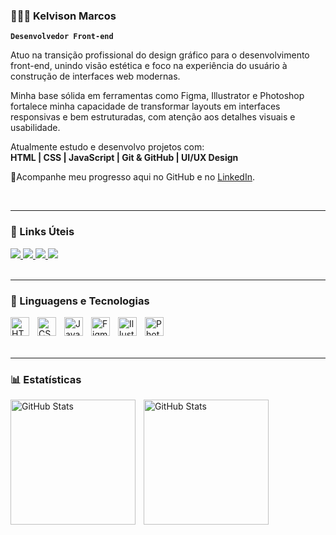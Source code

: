 ### 👨🏻‍💻 Kelvison Marcos

**`Desenvolvedor Front-end`**

Atuo na transição profissional do design gráfico para o desenvolvimento front-end, unindo visão estética e foco na experiência do usuário à construção de interfaces web modernas.

Minha base sólida em ferramentas como Figma, Illustrator e Photoshop fortalece minha capacidade de transformar layouts em interfaces responsivas e bem estruturadas, com atenção aos detalhes visuais e usabilidade.

Atualmente estudo e desenvolvo projetos com:  
**HTML | CSS | JavaScript | Git & GitHub | UI/UX Design**

📍Acompanhe meu progresso aqui no GitHub e no [LinkedIn](https://www.linkedin.com/in/kelvimarcos/).

<br/> 

---
### 🔗 Links Úteis

<a href="https://www.linkedin.com/in/kelvimarcos/" target="_blank">
  <img src="https://img.shields.io/badge/-LINKEDIN-0A66C2?style=for-the-badge&logo=linkedin&logoColor=white" />
</a>
<a href="[mailto:kelvison.marcos10@gmail.com](https://mail.google.com/mail/?view=cm&fs=1&to=kelvison.marcos10@gmail.com)" target="_blank">
  <img src="https://img.shields.io/badge/-GMAIL-D14836?style=for-the-badge&logo=gmail&logoColor=white" />
</a>
<a href="https://www.instagram.com/kelvimarcos" target="_blank">
  <img src="https://img.shields.io/badge/-INSTAGRAM-E4405F?style=for-the-badge&logo=instagram&logoColor=white" />
</a>
<a href="https://www.behance.net/kelvisondesigner" target="_blank">
  <img src="https://img.shields.io/badge/-BEHANCE-1769FF?style=for-the-badge&logo=behance&logoColor=white" />
</a>
       
<br/>
<br/>

---

### 🤖 Linguagens e Tecnologias

<img 
    align="left" 
    alt="HTML"
    title="HTML" 
    width="30px" 
    style="padding-right: 10px;" 
    src="https://cdn.jsdelivr.net/gh/devicons/devicon@latest/icons/html5/html5-original.svg" 
/>
<img 
    align="left" 
    alt="CSS" 
    title="CSS"
    width="30px" 
    style="padding-right: 10px;" 
    src="https://cdn.jsdelivr.net/gh/devicons/devicon@latest/icons/css3/css3-original.svg" 
/>
<img 
    align="left" 
    alt="JavaScript" 
    title="JavaScript"
    width="30px" 
    style="padding-right: 10px;" 
    src="https://cdn.jsdelivr.net/gh/devicons/devicon@latest/icons/javascript/javascript-original.svg" 
/>


  <img align="left" 
    alt="Figma" 
    title="Figma"
    width="30px" 
    style="padding-right: 10px;"  src="https://cdn.jsdelivr.net/gh/devicons/devicon@latest/icons/figma/figma-original.svg" />


<img align="left" 
    alt="Illustrator" 
    title="Illustrator"
    width="30px" 
    style="padding-right: 10px;"  src="https://cdn.jsdelivr.net/gh/devicons/devicon@latest/icons/illustrator/illustrator-plain.svg" />
      

<img align="left" 
    alt="Photoshop" 
    title="Photoshop"
    width="30px" 
    style="padding-right: 10px;"  src="https://cdn.jsdelivr.net/gh/devicons/devicon@latest/icons/photoshop/photoshop-original.svg" />      

<br/>        
<br/>
<br/>

---
### 📊 Estatísticas

<p>
  <img 
    align="left" 
    alt="GitHub Stats" 
    height="200" 
    style="padding-right: 10px;" 
    src="https://github-readme-stats.vercel.app/api?username=kelvimarcos&show_icons=true&theme=tokyonight&include_all_commits=true&locale=pt-br" 
  />

<img 
      align="left" 
      alt="GitHub Stats" 
      height="200" 
      src="https://github-readme-stats.vercel.app/api/top-langs/?username=kelvimarcos&theme=tokyonight&layout=compact&custom_title=Tecnologias&langs_count=9" 
  />

</p>
